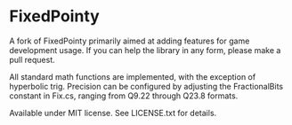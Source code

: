 FixedPointy
===========
A fork of FixedPointy primarily aimed at adding features for game development usage.
If you can help the library in any form, please make a pull request.

All standard math functions are implemented, with the exception of hyperbolic trig.
Precision can be configured by adjusting the FractionalBits constant in Fix.cs,
ranging from Q9.22 through Q23.8 formats.

Available under MIT license. See LICENSE.txt for details.

